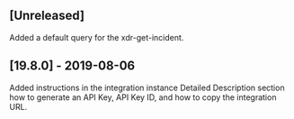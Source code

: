 ## [Unreleased]
Added a default query for the xdr-get-incident. 


## [19.8.0] - 2019-08-06
Added instructions in the integration instance Detailed Description section how to generate an API Key, API Key ID, and how to copy the integration URL.
